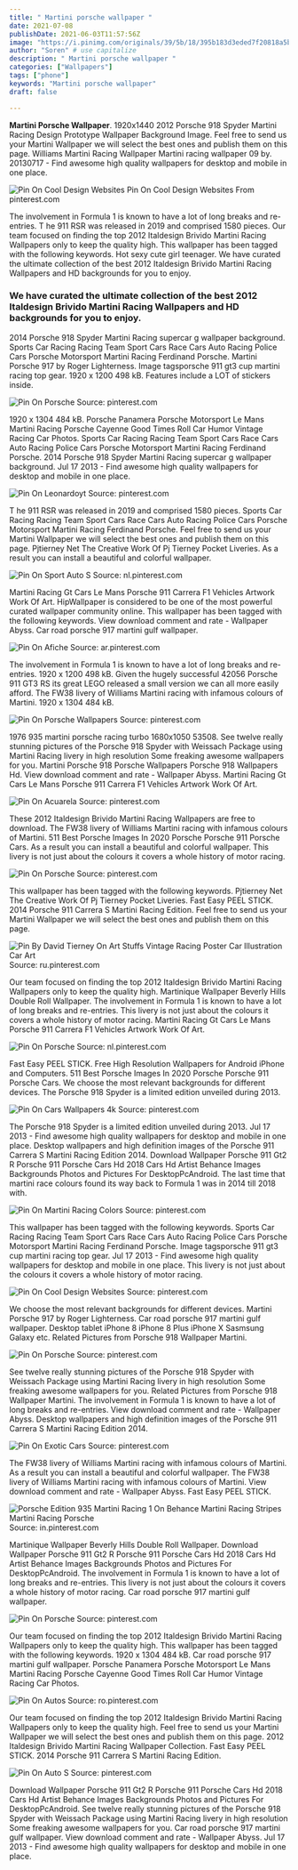 ```yaml
---
title: " Martini porsche wallpaper "
date: 2021-07-08
publishDate: 2021-06-03T11:57:56Z
image: "https://i.pinimg.com/originals/39/5b/18/395b183d3eded7f20818a5ba0ee44150.jpg"
author: "Soren" # use capitalize
description: " Martini porsche wallpaper "
categories: ["Wallpapers"]
tags: ["phone"]
keywords: "Martini porsche wallpaper"
draft: false

---
```



**Martini Porsche Wallpaper**. 1920x1440 2012 Porsche 918 Spyder Martini Racing Design Prototype Wallpaper Background Image. Feel free to send us your Martini Wallpaper we will select the best ones and publish them on this page. Williams Martini Racing Wallpaper Martini racing wallpaper 09 by. 20130717 - Find awesome high quality wallpapers for desktop and mobile in one place.

![Pin On Cool Design Websites](https://i.pinimg.com/474x/f0/97/5f/f0975f6a3373bd5760e38f38e4036437.jpg "Pin On Cool Design Websites")
Pin On Cool Design Websites From pinterest.com


The involvement in Formula 1 is known to have a lot of long breaks and re-entries. T he 911 RSR was released in 2019 and comprised 1580 pieces. Our team focused on finding the top 2012 Italdesign Brivido Martini Racing Wallpapers only to keep the quality high. This wallpaper has been tagged with the following keywords. Hot sexy cute girl teenager. We have curated the ultimate collection of the best 2012 Italdesign Brivido Martini Racing Wallpapers and HD backgrounds for you to enjoy.

### We have curated the ultimate collection of the best 2012 Italdesign Brivido Martini Racing Wallpapers and HD backgrounds for you to enjoy.

2014 Porsche 918 Spyder Martini Racing supercar g wallpaper background. Sports Car Racing Racing Team Sport Cars Race Cars Auto Racing Police Cars Porsche Motorsport Martini Racing Ferdinand Porsche. Martini Porsche 917 by Roger Lighterness. Image tagsporsche 911 gt3 cup martini racing top gear. 1920 x 1200 498 kB. Features include a LOT of stickers inside.


![Pin On Porsche](https://i.pinimg.com/564x/ca/89/ab/ca89ab618eadb64ef82dadf3eeeba466.jpg "Pin On Porsche")
Source: pinterest.com

1920 x 1304 484 kB. Porsche Panamera Porsche Motorsport Le Mans Martini Racing Porsche Cayenne Good Times Roll Car Humor Vintage Racing Car Photos. Sports Car Racing Racing Team Sport Cars Race Cars Auto Racing Police Cars Porsche Motorsport Martini Racing Ferdinand Porsche. 2014 Porsche 918 Spyder Martini Racing supercar g wallpaper background. Jul 17 2013 - Find awesome high quality wallpapers for desktop and mobile in one place.

![Pin On Leonardoyt](https://i.pinimg.com/originals/3b/64/a2/3b64a2cd4587adbb477c92d2a513a291.jpg "Pin On Leonardoyt")
Source: pinterest.com

T he 911 RSR was released in 2019 and comprised 1580 pieces. Sports Car Racing Racing Team Sport Cars Race Cars Auto Racing Police Cars Porsche Motorsport Martini Racing Ferdinand Porsche. Feel free to send us your Martini Wallpaper we will select the best ones and publish them on this page. Pjtierney Net The Creative Work Of Pj Tierney Pocket Liveries. As a result you can install a beautiful and colorful wallpaper.

![Pin On Sport Auto S](https://i.pinimg.com/originals/36/62/a3/3662a3a04d6cb9661ced144ffb8e8465.jpg "Pin On Sport Auto S")
Source: nl.pinterest.com

Martini Racing Gt Cars Le Mans Porsche 911 Carrera F1 Vehicles Artwork Work Of Art. HipWallpaper is considered to be one of the most powerful curated wallpaper community online. This wallpaper has been tagged with the following keywords. View download comment and rate - Wallpaper Abyss. Car road porsche 917 martini gulf wallpaper.

![Pin On Afiche](https://i.pinimg.com/originals/dc/b7/61/dcb76150de272d0741ba7ff485dd7edb.jpg "Pin On Afiche")
Source: ar.pinterest.com

The involvement in Formula 1 is known to have a lot of long breaks and re-entries. 1920 x 1200 498 kB. Given the hugely successful 42056 Porsche 911 GT3 RS its great LEGO released a small version we can all more easily afford. The FW38 livery of Williams Martini racing with infamous colours of Martini. 1920 x 1304 484 kB.

![Pin On Porsche Wallpapers](https://i.pinimg.com/originals/15/8c/e2/158ce2b8c47e0729c5385cb90063445d.png "Pin On Porsche Wallpapers")
Source: pinterest.com

1976 935 martini porsche racing turbo 1680x1050 53508. See twelve really stunning pictures of the Porsche 918 Spyder with Weissach Package using Martini Racing livery in high resolution Some freaking awesome wallpapers for you. Martini Porsche 918 Porsche Wallpapers Porsche 918 Wallpapers Hd. View download comment and rate - Wallpaper Abyss. Martini Racing Gt Cars Le Mans Porsche 911 Carrera F1 Vehicles Artwork Work Of Art.

![Pin On Acuarela](https://i.pinimg.com/originals/b3/29/11/b32911ef9195d30ec6fd2883bb1a51bd.jpg "Pin On Acuarela")
Source: pinterest.com

These 2012 Italdesign Brivido Martini Racing Wallpapers are free to download. The FW38 livery of Williams Martini racing with infamous colours of Martini. 511 Best Porsche Images In 2020 Porsche Porsche 911 Porsche Cars. As a result you can install a beautiful and colorful wallpaper. This livery is not just about the colours it covers a whole history of motor racing.

![Pin On Porsche](https://i.pinimg.com/originals/b1/b5/72/b1b57205aa906997bef586f7d4cbc0cd.png "Pin On Porsche")
Source: pinterest.com

This wallpaper has been tagged with the following keywords. Pjtierney Net The Creative Work Of Pj Tierney Pocket Liveries. Fast Easy PEEL STICK. 2014 Porsche 911 Carrera S Martini Racing Edition. Feel free to send us your Martini Wallpaper we will select the best ones and publish them on this page.

![Pin By David Tierney On Art Stuffs Vintage Racing Poster Car Illustration Car Art](https://i.pinimg.com/originals/4f/01/73/4f0173f408ae2452750d80fae9a850e9.jpg "Pin By David Tierney On Art Stuffs Vintage Racing Poster Car Illustration Car Art")
Source: ru.pinterest.com

Our team focused on finding the top 2012 Italdesign Brivido Martini Racing Wallpapers only to keep the quality high. Martinique Wallpaper Beverly Hills Double Roll Wallpaper. The involvement in Formula 1 is known to have a lot of long breaks and re-entries. This livery is not just about the colours it covers a whole history of motor racing. Martini Racing Gt Cars Le Mans Porsche 911 Carrera F1 Vehicles Artwork Work Of Art.

![Pin On Porsche](https://i.pinimg.com/originals/30/1b/c2/301bc2e919834efa24681f0aa17cba2a.jpg "Pin On Porsche")
Source: nl.pinterest.com

Fast Easy PEEL STICK. Free High Resolution Wallpapers for Android iPhone and Computers. 511 Best Porsche Images In 2020 Porsche Porsche 911 Porsche Cars. We choose the most relevant backgrounds for different devices. The Porsche 918 Spyder is a limited edition unveiled during 2013.

![Pin On Cars Wallpapers 4k](https://i.pinimg.com/originals/1c/f9/70/1cf9703ebc791d79c49feb3dd14db01c.jpg "Pin On Cars Wallpapers 4k")
Source: pinterest.com

The Porsche 918 Spyder is a limited edition unveiled during 2013. Jul 17 2013 - Find awesome high quality wallpapers for desktop and mobile in one place. Desktop wallpapers and high definition images of the Porsche 911 Carrera S Martini Racing Edition 2014. Download Wallpaper Porsche 911 Gt2 R Porsche 911 Porsche Cars Hd 2018 Cars Hd Artist Behance Images Backgrounds Photos and Pictures For DesktopPcAndroid. The last time that martini race colours found its way back to Formula 1 was in 2014 till 2018 with.

![Pin On Martini Racing Colors](https://i.pinimg.com/originals/6f/f0/b6/6ff0b6d001c8207115b6890033b7883f.jpg "Pin On Martini Racing Colors")
Source: pinterest.com

This wallpaper has been tagged with the following keywords. Sports Car Racing Racing Team Sport Cars Race Cars Auto Racing Police Cars Porsche Motorsport Martini Racing Ferdinand Porsche. Image tagsporsche 911 gt3 cup martini racing top gear. Jul 17 2013 - Find awesome high quality wallpapers for desktop and mobile in one place. This livery is not just about the colours it covers a whole history of motor racing.

![Pin On Cool Design Websites](https://i.pinimg.com/474x/f0/97/5f/f0975f6a3373bd5760e38f38e4036437.jpg "Pin On Cool Design Websites")
Source: pinterest.com

We choose the most relevant backgrounds for different devices. Martini Porsche 917 by Roger Lighterness. Car road porsche 917 martini gulf wallpaper. Desktop tablet iPhone 8 iPhone 8 Plus iPhone X Sasmsung Galaxy etc. Related Pictures from Porsche 918 Wallpaper Martini.

![Pin On Porsche](https://i.pinimg.com/originals/3e/43/86/3e438660850e8015936ae335fb5775e7.jpg "Pin On Porsche")
Source: pinterest.com

See twelve really stunning pictures of the Porsche 918 Spyder with Weissach Package using Martini Racing livery in high resolution Some freaking awesome wallpapers for you. Related Pictures from Porsche 918 Wallpaper Martini. The involvement in Formula 1 is known to have a lot of long breaks and re-entries. View download comment and rate - Wallpaper Abyss. Desktop wallpapers and high definition images of the Porsche 911 Carrera S Martini Racing Edition 2014.

![Pin On Exotic Cars](https://i.pinimg.com/originals/8d/44/5d/8d445ddf1e50d0076f9dc4c250d72efd.jpg "Pin On Exotic Cars")
Source: pinterest.com

The FW38 livery of Williams Martini racing with infamous colours of Martini. As a result you can install a beautiful and colorful wallpaper. The FW38 livery of Williams Martini racing with infamous colours of Martini. View download comment and rate - Wallpaper Abyss. Fast Easy PEEL STICK.

![Porsche Edition 935 Martini Racing 1 On Behance Martini Racing Stripes Martini Racing Porsche](https://i.pinimg.com/originals/a9/91/08/a99108d5795aafade292a9dc1d576cf2.jpg "Porsche Edition 935 Martini Racing 1 On Behance Martini Racing Stripes Martini Racing Porsche")
Source: in.pinterest.com

Martinique Wallpaper Beverly Hills Double Roll Wallpaper. Download Wallpaper Porsche 911 Gt2 R Porsche 911 Porsche Cars Hd 2018 Cars Hd Artist Behance Images Backgrounds Photos and Pictures For DesktopPcAndroid. The involvement in Formula 1 is known to have a lot of long breaks and re-entries. This livery is not just about the colours it covers a whole history of motor racing. Car road porsche 917 martini gulf wallpaper.

![Pin On Porsche](https://i.pinimg.com/originals/cc/a8/db/cca8dbbc03712bf42aa07b849c57e292.jpg "Pin On Porsche")
Source: pinterest.com

Our team focused on finding the top 2012 Italdesign Brivido Martini Racing Wallpapers only to keep the quality high. This wallpaper has been tagged with the following keywords. 1920 x 1304 484 kB. Car road porsche 917 martini gulf wallpaper. Porsche Panamera Porsche Motorsport Le Mans Martini Racing Porsche Cayenne Good Times Roll Car Humor Vintage Racing Car Photos.

![Pin On Autos](https://i.pinimg.com/originals/14/ca/fc/14cafcc69f2e1b322dd0af5ea7b356aa.jpg "Pin On Autos")
Source: ro.pinterest.com

Our team focused on finding the top 2012 Italdesign Brivido Martini Racing Wallpapers only to keep the quality high. Feel free to send us your Martini Wallpaper we will select the best ones and publish them on this page. 2012 Italdesign Brivido Martini Racing Wallpaper Collection. Fast Easy PEEL STICK. 2014 Porsche 911 Carrera S Martini Racing Edition.

![Pin On Auto S](https://i.pinimg.com/originals/39/5b/18/395b183d3eded7f20818a5ba0ee44150.jpg "Pin On Auto S")
Source: pinterest.com

Download Wallpaper Porsche 911 Gt2 R Porsche 911 Porsche Cars Hd 2018 Cars Hd Artist Behance Images Backgrounds Photos and Pictures For DesktopPcAndroid. See twelve really stunning pictures of the Porsche 918 Spyder with Weissach Package using Martini Racing livery in high resolution Some freaking awesome wallpapers for you. Car road porsche 917 martini gulf wallpaper. View download comment and rate - Wallpaper Abyss. Jul 17 2013 - Find awesome high quality wallpapers for desktop and mobile in one place.

